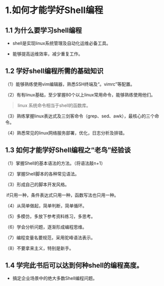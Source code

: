# 1.如何才能学好Shell编程



## 1.1  为什么要学习shell编程

- shell是实现linux系统管理及自动化运维必备工具。

- 能够提高运维效率，减少重复工作。

  

## 1.2 学好shell编程所需的基础知识

（1）能够熟练使用vim编辑器，熟悉SSH终端及“。vimrc”等配置。

（2）有有linux基础，至少掌握80个以上linux常用命令，能够熟练使用他们。

> linux 系统命令相当于shell的函数库。

 （3）熟练掌握linux表达式及三剑客命令（grep、sed、awk），最核心的三个命令。

（4）熟悉常见的linux网络服务部署，优化，日志分析及排错。



## 1.3 如何才能学好Shell编程之“老鸟”经验谈

（1）掌握Shell的基本语法的方法。（将语法敲n+1）

（2）掌握Shell脚本的各种常见语法。

（3）形成自己的脚本开发风格。 

​		if只用一种，条件表达式只用一种，函数写法也只用一种。

（4）从简单做起，简单判断，简单循环。

（5）多模仿，多放下参考资料练习，多思考。

（6）学会分析问题，逐渐形成编程思维。

（7）编程变量名要规范，采用驼峰语法表示。

（8）不要拿来主义，特别是新手。



## 1.4 学完此书后可以达到何种shell的编程高度。

- 搞定企业场景中的绝大多数Shell编程问题。





